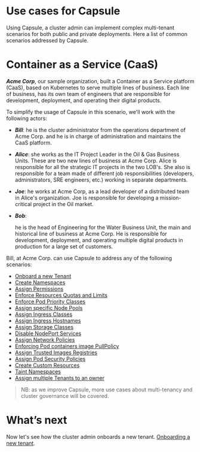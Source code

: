 # Use cases for Capsule
Using Capsule, a cluster admin can implement complex multi-tenant scenarios for both public and private deployments. Here a list of common scenarios addressed by Capsule.

# Container as a Service (CaaS)
***Acme Corp***, our sample organization, built a Container as a Service platform (CaaS), based on Kubernetes to serve multiple lines of business. Each line of business, has its own team of engineers that are responsible for development, deployment, and operating their digital products.

To simplify the usage of Capsule in this scenario, we'll work with the following actors:

* ***Bill***:
  he is the cluster administrator from the operations department of Acme Corp. and he is in charge of administration and maintains the CaaS platform.

* ***Alice***:
  she works as the IT Project Leader in the Oil & Gas Business Units. These are two new lines of business at Acme Corp. Alice is responsible for all the strategic IT projects in the two LOB's. She also is responsible for a team made of different job responsibilities (developers, administrators, SRE engineers, etc.) working in separate departments.
  
* ***Joe***:
  he works at Acme Corp, as a lead developer of a distributed team in Alice's organization. Joe is responsible for developing a mission-critical project in the Oil market.

* ***Bob***:

  he is the head of Engineering for the Water Business Unit, the main and historical line of business at Acme Corp. He is responsible for development, deployment, and operating multiple digital products in production for a large set of customers.

Bill, at Acme Corp. can use Capsule to address any of the following scenarios:

* [Onboard a new Tenant](./onboarding.md)
* [Create Namespaces](./create-namespaces.md)
* [Assign Permissions](./permissions.md)
* [Enforce Resources Quotas and Limits](./resources-quota-limits.md)
* [Enforce Pod Priority Classes](./pod-priority-class.md)
* [Assign specific Node Pools](./nodes-pool.md)
* [Assign Ingress Classes](./ingress-classes.md)
* [Assign Ingress Hostnames](./ingress-hostnames.md)
* [Assign Storage Classes](./storage-classes.md)
* [Disable NodePort Services](./node-ports.md)
* [Assign Network Policies](./network-policies.md)
* [Enforcing Pod containers image PullPolicy](./images-pullpolicy.md)
* [Assign Trusted Images Registries](./images-registries.md)
* [Assign Pod Security Policies](./pod-security-policies.md)
* [Create Custom Resources](./custom-resources.md)
* [Taint Namespaces](./taint-namespaces.md)
* [Assign multiple Tenants to an owner](./multiple-tenants.md)

> NB: as we improve Capsule, more use cases about multi-tenancy and cluster governance will be covered.


# What’s next
Now let's see how the cluster admin onboards a new tenant. [Onboarding a new tenant](./onboarding.md).
